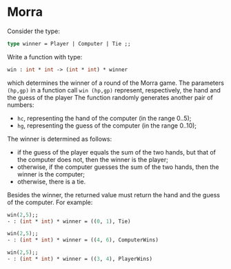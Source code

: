 # Morra

Consider the type:
```ocaml
type winner = Player | Computer | Tie ;;
```

Write a function with type:
```ocaml
win : int * int -> (int * int) * winner
```
which determines the winner of a round of the Morra game.
The parameters `(hp,gp)` in a function call `win (hp,gp)`
represent, respectively, the hand and the guess of the player
The function randomly generates another pair of numbers:
- `hc`, representing the hand of the computer (in the range 0..5);
- `hg`, representing the guess of the computer (in the range 0..10);

The winner is determined as follows:
- if the guess of the player equals the sum of the two hands, but that of the computer does not, then the winner is the player;
- otherwise, if the computer guesses the sum of the two hands, then the winner is the computer;
- otherwise, there is a tie.

Besides the winner, the returned value must return the hand and the guess of the computer.
For example:
```ocaml
win(2,5);;
- : (int * int) * winner = ((0, 1), Tie)

win(2,5);;
- : (int * int) * winner = ((4, 6), ComputerWins)

win(2,5);;
- : (int * int) * winner = ((3, 4), PlayerWins)
```
